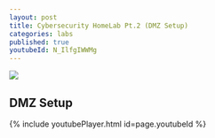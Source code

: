 ```yaml
---
layout: post
title: Cybersecurity HomeLab Pt.2 (DMZ Setup)
categories: labs
published: true
youtubeId: N_IlfgIWWMg
---
```


![]({{site.baseurl}}/images/seclabpt3.png)

## DMZ Setup

{% include youtubePlayer.html id=page.youtubeId %}
